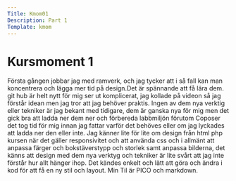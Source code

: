 ```yaml
---
Title: Kmom01
Description: Part 1
Template: kmom
---
```


Kursmoment 1
==================

Första gången jobbar jag med ramverk, och jag tycker att i så fall kan man koncentrera och lägga mer tid på design.Det är spännande att få lära dem. git hub är helt nytt för mig ser ut komplicerat, jag kollade på videon så jag förstår idean men jag tror att jag behöver praktis. Ingen av dem nya verktig eller tekniker är jag bekant med tidigare, dem är ganska nya för mig men det gick bra att ladda ner dem ner och förbereda labbmiljön förutom Coposer det tog tid för mig innan jag fattar varför det behöves eller om jag lyckades att ladda ner den eller inte.
 Jag känner lite för lite om design från html php kursen när det gäller responsivitet och att använda css och i allmänt att anpassa färger och bokstäverstypp och storlek samt anpassa bilderna, det känns att design med dem nya verktyg och tekniker är lite svårt att jag inte förstår hur allt hänger ihop. Det kändes enkelt och lätt att göra och ändra i kod för att få en ny stil och layout. Min Til är PICO och markdown.
